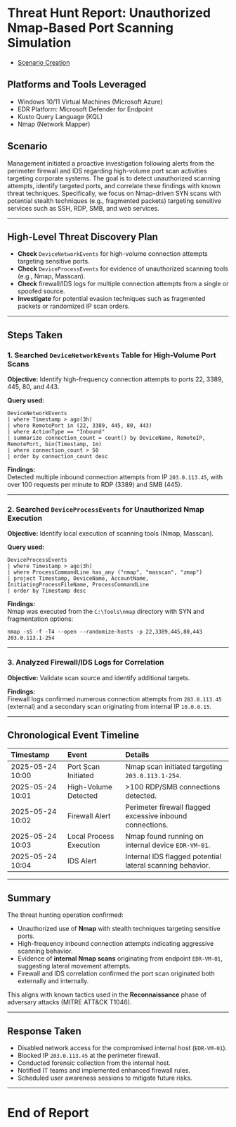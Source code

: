 # Threat Hunt Report: Unauthorized Nmap-Based Port Scanning Simulation

- [Scenario Creation](https://github.com/mervintab/threat-hunting-scenarios/blob/main/assets/Create-Port-scan-Detected.md)

## Platforms and Tools Leveraged

- Windows 10/11 Virtual Machines (Microsoft Azure)
- EDR Platform: Microsoft Defender for Endpoint
- Kusto Query Language (KQL)
- Nmap (Network Mapper)

## Scenario

Management initiated a proactive investigation following alerts from the perimeter firewall and IDS regarding high-volume port scan activities targeting corporate systems. The goal is to detect unauthorized scanning attempts, identify targeted ports, and correlate these findings with known threat techniques. Specifically, we focus on Nmap-driven SYN scans with potential stealth techniques (e.g., fragmented packets) targeting sensitive services such as SSH, RDP, SMB, and web services.

---

## High-Level Threat Discovery Plan

- **Check** `DeviceNetworkEvents` for high-volume connection attempts targeting sensitive ports.
- **Check** `DeviceProcessEvents` for evidence of unauthorized scanning tools (e.g., Nmap, Masscan).
- **Check** firewall/IDS logs for multiple connection attempts from a single or spoofed source.
- **Investigate** for potential evasion techniques such as fragmented packets or randomized IP scan orders.

---

## Steps Taken

### 1. Searched `DeviceNetworkEvents` Table for High-Volume Port Scans

**Objective:** Identify high-frequency connection attempts to ports 22, 3389, 445, 80, and 443.

**Query used:**
```kql
DeviceNetworkEvents
| where Timestamp > ago(3h)
| where RemotePort in (22, 3389, 445, 80, 443)
| where ActionType == "Inbound"
| summarize connection_count = count() by DeviceName, RemoteIP, RemotePort, bin(Timestamp, 1m)
| where connection_count > 50
| order by connection_count desc
```

**Findings:**  
Detected multiple inbound connection attempts from IP `203.0.113.45`, with over 100 requests per minute to RDP (3389) and SMB (445).

---

### 2. Searched `DeviceProcessEvents` for Unauthorized Nmap Execution

**Objective:** Identify local execution of scanning tools (Nmap, Masscan).

**Query used:**
```kql
DeviceProcessEvents
| where Timestamp > ago(3h)
| where ProcessCommandLine has_any ("nmap", "masscan", "zmap")
| project Timestamp, DeviceName, AccountName, InitiatingProcessFileName, ProcessCommandLine
| order by Timestamp desc
```

**Findings:**  
Nmap was executed from the `C:\Tools\nmap` directory with SYN and fragmentation options:
```
nmap -sS -f -T4 --open --randomize-hosts -p 22,3389,445,80,443 203.0.113.1-254
```

---

### 3. Analyzed Firewall/IDS Logs for Correlation

**Objective:** Validate scan source and identify additional targets.

**Findings:**  
Firewall logs confirmed numerous connection attempts from `203.0.113.45` (external) and a secondary scan originating from internal IP `10.0.0.15`.  

---

## Chronological Event Timeline

| **Timestamp** | **Event**           | **Details**                                      |
|:--------------|:---------------------|:-------------------------------------------------|
| 2025-05-24 10:00 | Port Scan Initiated | Nmap scan initiated targeting `203.0.113.1-254`. |
| 2025-05-24 10:01 | High-Volume Detected | >100 RDP/SMB connections detected. |
| 2025-05-24 10:02 | Firewall Alert      | Perimeter firewall flagged excessive inbound connections. |
| 2025-05-24 10:03 | Local Process Execution | Nmap found running on internal device `EDR-VM-01`. |
| 2025-05-24 10:04 | IDS Alert           | Internal IDS flagged potential lateral scanning behavior. |

---

## Summary

The threat hunting operation confirmed:

- Unauthorized use of **Nmap** with stealth techniques targeting sensitive ports.
- High-frequency inbound connection attempts indicating aggressive scanning behavior.
- Evidence of **internal Nmap scans** originating from endpoint `EDR-VM-01`, suggesting lateral movement attempts.
- Firewall and IDS correlation confirmed the port scan originated both externally and internally.

This aligns with known tactics used in the **Reconnaissance** phase of adversary attacks (MITRE ATT&CK T1046).

---

## Response Taken

- Disabled network access for the compromised internal host (`EDR-VM-01`).
- Blocked IP `203.0.113.45` at the perimeter firewall.
- Conducted forensic collection from the internal host.
- Notified IT teams and implemented enhanced firewall rules.
- Scheduled user awareness sessions to mitigate future risks.

---

# End of Report
